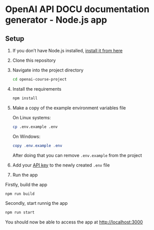 # OpenAI API DOCU documentation generator - Node.js app

## Setup

1. If you don’t have Node.js installed, [install it from here](https://nodejs.org/en/)

2. Clone this repository

3. Navigate into the project directory

   ```bash
   cd openai-course-project
   ```

4. Install the requirements

   ```bash
   npm install
   ```

5. Make a copy of the example environment variables file

   On Linux systems: 
   ```bash
   cp .env.example .env
   ```
   On Windows:
   ```powershell
   copy .env.example .env
   ```
   After doing that you can remove `.env.example` from the project 

6. Add your [API key](https://platform.openai.com/account/api-keys) to the newly created `.env` file

7. Run the app

Firstly, build the app
   ```bash
   npm run build
   ```
Secondly, start runnig the app
   ```bash
   npm run start
   ```

You should now be able to access the app at [http://localhost:3000](http://localhost:3000)
